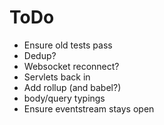 # ToDo

* Ensure old tests pass
* Dedup?
* Websocket reconnect?
* Servlets back in
* Add rollup (and babel?)
* body/query typings
* Ensure eventstream stays open
